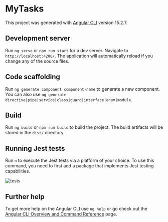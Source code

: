 # MyTasks

This project was generated with [Angular CLI](https://github.com/angular/angular-cli) version 15.2.7.

## Development server

Run `ng serve` or `npm run start` for a dev server. Navigate to `http://localhost:4200/`. The application will automatically reload if you change any of the source files.

## Code scaffolding

Run `ng generate component component-name` to generate a new component. You can also use `ng generate directive|pipe|service|class|guard|interface|enum|module`.

## Build

Run `ng build` or `npm run build` to build the project. The build artifacts will be stored in the `dist/` directory.

## Running Jest tests

Run `n` to execute the Jest tests via a platform of your choice. To use this command, you need to first add a package that implements Jest testing capabilities.

![tests](src/assets/testests.png)

## Further help

To get more help on the Angular CLI use `ng help` or go check out the [Angular CLI Overview and Command Reference](https://angular.io/cli) page.
